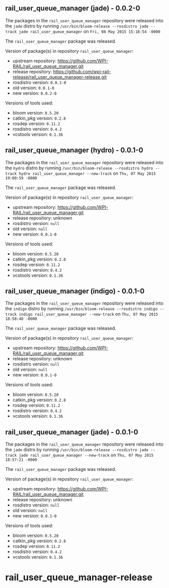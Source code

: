 ## rail_user_queue_manager (jade) - 0.0.2-0

The packages in the `rail_user_queue_manager` repository were released into the `jade` distro by running `/usr/bin/bloom-release --rosdistro jade --track jade rail_user_queue_manager` on `Fri, 08 May 2015 15:18:54 -0000`

The `rail_user_queue_manager` package was released.

Version of package(s) in repository `rail_user_queue_manager`:
- upstream repository: https://github.com/WPI-RAIL/rail_user_queue_manager.git
- release repository: https://github.com/wpi-rail-release/rail_user_queue_manager-release.git
- rosdistro version: `0.0.1-0`
- old version: `0.0.1-0`
- new version: `0.0.2-0`

Versions of tools used:
- bloom version: `0.5.20`
- catkin_pkg version: `0.2.8`
- rosdep version: `0.11.2`
- rosdistro version: `0.4.2`
- vcstools version: `0.1.36`


## rail_user_queue_manager (hydro) - 0.0.1-0

The packages in the `rail_user_queue_manager` repository were released into the `hydro` distro by running `/usr/bin/bloom-release --rosdistro hydro --track hydro rail_user_queue_manager --new-track` on `Thu, 07 May 2015 19:00:59 -0000`

The `rail_user_queue_manager` package was released.

Version of package(s) in repository `rail_user_queue_manager`:
- upstream repository: https://github.com/WPI-RAIL/rail_user_queue_manager.git
- release repository: unknown
- rosdistro version: `null`
- old version: `null`
- new version: `0.0.1-0`

Versions of tools used:
- bloom version: `0.5.20`
- catkin_pkg version: `0.2.8`
- rosdep version: `0.11.2`
- rosdistro version: `0.4.2`
- vcstools version: `0.1.36`


## rail_user_queue_manager (indigo) - 0.0.1-0

The packages in the `rail_user_queue_manager` repository were released into the `indigo` distro by running `/usr/bin/bloom-release --rosdistro indigo --track indigo rail_user_queue_manager --new-track` on `Thu, 07 May 2015 18:58:48 -0000`

The `rail_user_queue_manager` package was released.

Version of package(s) in repository `rail_user_queue_manager`:
- upstream repository: https://github.com/WPI-RAIL/rail_user_queue_manager.git
- release repository: unknown
- rosdistro version: `null`
- old version: `null`
- new version: `0.0.1-0`

Versions of tools used:
- bloom version: `0.5.20`
- catkin_pkg version: `0.2.8`
- rosdep version: `0.11.2`
- rosdistro version: `0.4.2`
- vcstools version: `0.1.36`


## rail_user_queue_manager (jade) - 0.0.1-0

The packages in the `rail_user_queue_manager` repository were released into the `jade` distro by running `/usr/bin/bloom-release --rosdistro jade --track jade rail_user_queue_manager --new-track` on `Thu, 07 May 2015 18:57:21 -0000`

The `rail_user_queue_manager` package was released.

Version of package(s) in repository `rail_user_queue_manager`:
- upstream repository: https://github.com/WPI-RAIL/rail_user_queue_manager.git
- release repository: unknown
- rosdistro version: `null`
- old version: `null`
- new version: `0.0.1-0`

Versions of tools used:
- bloom version: `0.5.20`
- catkin_pkg version: `0.2.8`
- rosdep version: `0.11.2`
- rosdistro version: `0.4.2`
- vcstools version: `0.1.36`


# rail_user_queue_manager-release
